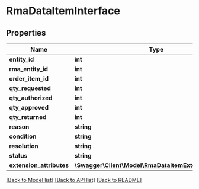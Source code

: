 # RmaDataItemInterface

## Properties
Name | Type | Description | Notes
------------ | ------------- | ------------- | -------------
**entity_id** | **int** | Id | 
**rma_entity_id** | **int** | RMA id | 
**order_item_id** | **int** | Order_item_id | 
**qty_requested** | **int** | Qty_requested | 
**qty_authorized** | **int** | Qty_authorized | 
**qty_approved** | **int** | Qty_approved | 
**qty_returned** | **int** | Qty_returned | 
**reason** | **string** | Reason | 
**condition** | **string** | Condition | 
**resolution** | **string** | Resolution | 
**status** | **string** | Status | 
**extension_attributes** | [**\Swagger\Client\Model\RmaDataItemExtensionInterface**](RmaDataItemExtensionInterface.md) |  | [optional] 

[[Back to Model list]](../README.md#documentation-for-models) [[Back to API list]](../README.md#documentation-for-api-endpoints) [[Back to README]](../README.md)



